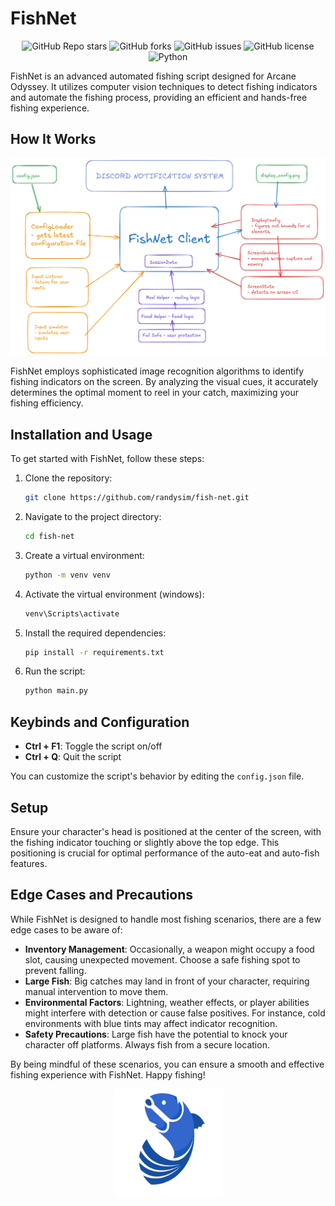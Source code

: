 # FishNet

<p align="center">
  <img src="https://img.shields.io/github/stars/randysim/fish-net?style=for-the-badge" alt="GitHub Repo stars">
  <img src="https://img.shields.io/github/forks/randysim/fish-net?style=for-the-badge" alt="GitHub forks">
  <img src="https://img.shields.io/github/issues/randysim/fish-net?style=for-the-badge" alt="GitHub issues">
  <img src="https://img.shields.io/github/license/randysim/fish-net?style=for-the-badge" alt="GitHub license">
  <img src="https://img.shields.io/badge/Python-3.10%2B-blue?style=for-the-badge&logo=python" alt="Python">
</p>

FishNet is an advanced automated fishing script designed for Arcane Odyssey. It utilizes computer vision techniques to detect fishing indicators and automate the fishing process, providing an efficient and hands-free fishing experience.

## How It Works

![FishNet Diagram](https://github.com/randysim/fish-net/blob/main/resource/FishNetDiagram.png)

FishNet employs sophisticated image recognition algorithms to identify fishing indicators on the screen. By analyzing the visual cues, it accurately determines the optimal moment to reel in your catch, maximizing your fishing efficiency.

## Installation and Usage

To get started with FishNet, follow these steps:

1. Clone the repository:
   ```bash
   git clone https://github.com/randysim/fish-net.git
   ```

2. Navigate to the project directory:
   ```bash
   cd fish-net
   ```

3. Create a virtual environment:
   ```bash
   python -m venv venv
   ```

4. Activate the virtual environment (windows):
   ```bash
   venv\Scripts\activate
   ```

5. Install the required dependencies:
   ```bash
   pip install -r requirements.txt
   ```

6. Run the script:
   ```bash
   python main.py
   ```

## Keybinds and Configuration

- **Ctrl + F1**: Toggle the script on/off
- **Ctrl + Q**: Quit the script

You can customize the script's behavior by editing the `config.json` file.

## Setup

Ensure your character's head is positioned at the center of the screen, with the fishing indicator touching or slightly above the top edge. This positioning is crucial for optimal performance of the auto-eat and auto-fish features.

## Edge Cases and Precautions

While FishNet is designed to handle most fishing scenarios, there are a few edge cases to be aware of:

- **Inventory Management**: Occasionally, a weapon might occupy a food slot, causing unexpected movement. Choose a safe fishing spot to prevent falling.
- **Large Fish**: Big catches may land in front of your character, requiring manual intervention to move them.
- **Environmental Factors**: Lightning, weather effects, or player abilities might interfere with detection or cause false positives. For instance, cold environments with blue tints may affect indicator recognition.
- **Safety Precautions**: Large fish have the potential to knock your character off platforms. Always fish from a secure location.

By being mindful of these scenarios, you can ensure a smooth and effective fishing experience with FishNet. Happy fishing!

<p align="center">
    <img src=https://github.com/randysim/fish-net/blob/main/resource/fishnet_pfp.png alt="FishNet Logo" width="175" height="175">
</p>